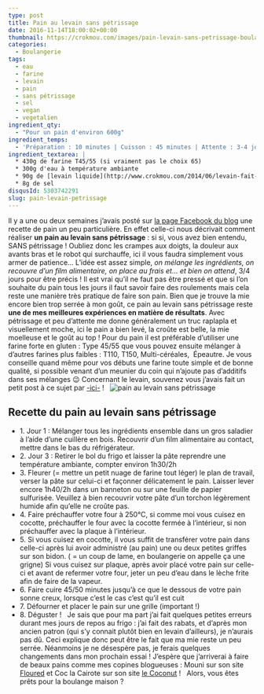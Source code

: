 ```yaml
---
type: post
title: Pain au levain sans pétrissage
date: 2016-11-14T18:00:02+00:00
thumbnail: https://crokmou.com/images/pain-levain-sans-petrissage-boulangerie-crokmou-blog-culinaire-belge.jpg
categories:
  - Boulangerie
tags:
  - eau
  - farine
  - levain
  - pain
  - sans pétrissage
  - sel
  - vegan
  - vegetalien
ingredient_qty:
  - "Pour un pain d'environ 600g"
ingredient_temps:
  - 'Préparation : 10 minutes | Cuisson : 45 minutes | Attente : 3-4 jours'
ingredient_textarea: |
  * 430g de farine T45/55 (si vraiment pas le choix 65)
  * 300g d'eau à température ambiante
  * 90g de [levain liquide](http://www.crokmou.com/2014/06/levain-fait-maison)
  * 8g de sel
disqusId: 5303742291
slug: pain-levain-petrissage
---
```


Il y a une ou deux semaines j’avais posté sur [la page Facebook du blog](https://www.facebook.com/crokmou.blog/posts/1214464865288572) une recette de pain un peu particulière. En effet celle-ci nous décrivait comment réaliser **un pain au levain sans pétrissage** : si si, vous avez bien entendu, SANS pétrissage ! Oubliez donc les crampes aux doigts, la douleur aux avants bras et le robot qui surchauffe, ici il vous faudra simplement vous armer de patience… L’idée est assez simple, _on mélange les ingrédients, on recouvre d’un film alimentaire, on place au frais et… et bien on attend_, 3/4 jours pour être précis ! Il est vrai qu’il ne faut pas être pressé et que si l’on souhaite du pain tous les jours il faut savoir faire des roulements mais cela reste une manière très pratique de faire son pain. Bien que je trouve la mie encore bien trop serrée à mon goût, ce pain au levain sans pétrissage reste **une de mes meilleures expériences en matière de résultats**. Avec pétrissage et peu d’attente me donne généralement un truc raplapla et visuellement moche, ici le pain a bien levé, la croûte est belle, la mie moelleuse et le goût au top ! Pour du pain il est préférable d’utiliser une farine forte en gluten : Type 45/55 que vous pouvez ensuite mélanger à d’autres farines plus faibles : T110, T150, Multi-céréales,  Épeautre. Je vous conseille quand même pour vos débuts une farine toute simple et de bonne qualité, si possible venant d’un meunier du coin qui n’ajoute pas d’additifs dans ses mélanges 😉 Concernant le levain, souvenez vous j’avais fait un petit post à ce sujet par [-ici-](http://www.crokmou.com/2014/06/levain-fait-maison) !   ![pain au levain sans pétrissage](http://www.crokmou.com/wp-content/uploads/2016/11/pain-levain-sans-petrissage-boulangerie-crokmou-blog-culinaire-belge-1.jpg)

## **Recette du pain au levain sans pétrissage**

* 1\. Jour 1 : Mélanger tous les ingrédients ensemble dans un gros saladier à l’aide d’une cuillère en bois. Recouvrir d’un film alimentaire au contact, mettre dans le bas du réfrigérateur.
* 2\. Jour 3 : Retirer le bol du frigo et laisser la pâte reprendre une température ambiante, compter environ 1h30/2h
* 3\. Fleurer (= mettre un petit nuage de farine tout léger) le plan de travail, verser la pâte sur celui-ci et façonner délicatement le pain. Laisser lever encore 1h40/2h dans un banneton ou sur une feuille de papier sulfurisée. Veuillez à bien recouvrir votre pâte d’un torchon légèrement humide afin qu’elle ne croûte pas.
* 4\. Faire préchauffer votre four à 250°C, si comme moi vous cuisez en cocotte, préchauffer le four avec la cocotte fermée à l’intérieur, si non préchauffer avec la plaque à l’intérieur.
* 5\. Si vous cuisez en cocotte, il vous suffit de transférer votre pain dans celle-ci après lui avoir administré (au pain) une ou deux petites griffes sur son bidon. ( = un coup de lame, en boulangerie on appelle ça une grigne) Si vous cuisez sur plaque, après avoir placé votre pain sur celle-ci et avant de refermer votre four, jeter un peu d’eau dans le lèche frite afin de faire de la vapeur.
* 6\. Faire cuire 45/50 minutes jusqu’à ce que le dessous de votre pain sonne creux, lorsque c’est le cas c’est qu’il est cuit
* 7\. Défourner et placer le pain sur une grille (important !)
* 8\. Déguster !   Je sais que pour ma part j’ai fait quelques petites erreurs durant mes jours de repos au frigo : j’ai fait des rabats, et d’après mon ancien patron (qui s’y connait plutôt bien en levain d’ailleurs), je n’aurais pas dû. Ceci explique donc peut être le fait que ma mie reste un peu serrée. Néanmoins je ne désespère pas, je ferais quelques changements dans mon prochain essai ! J’espère que j’arriverai à faire de beaux pains comme mes copines blogueuses : Mouni sur son site [Floured](http://floured.fr/) et Coc la Cairote sur son site [le Coconut](https://www.lecoconutblog.com) !   Alors, vous êtes prêts pour la boulange maison ?